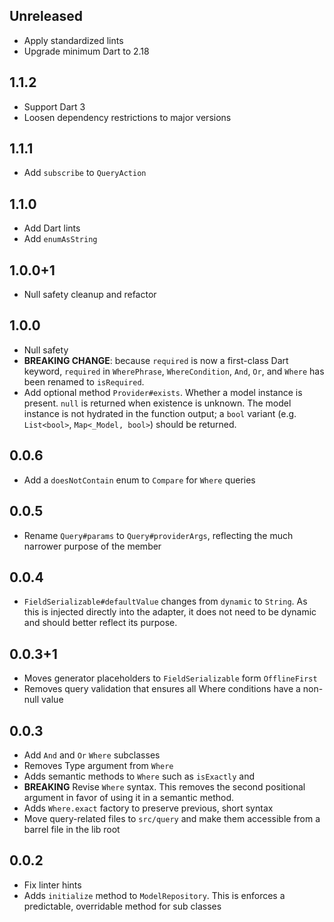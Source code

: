 ## Unreleased

* Apply standardized lints
* Upgrade minimum Dart to 2.18

## 1.1.2

* Support Dart 3
* Loosen dependency restrictions to major versions

## 1.1.1

* Add `subscribe` to `QueryAction`

## 1.1.0

* Add Dart lints
* Add `enumAsString`

## 1.0.0+1

* Null safety cleanup and refactor

## 1.0.0

* Null safety
* **BREAKING CHANGE**: because `required` is now a first-class Dart keyword, `required` in `WherePhrase`, `WhereCondition`, `And`, `Or`, and `Where` has been renamed to `isRequired`.
* Add optional method `Provider#exists`. Whether a model instance is present. `null` is returned when existence is unknown. The model instance is not hydrated in the function output; a `bool` variant (e.g. `List<bool>`, `Map<_Model, bool>`) should be returned.

## 0.0.6

* Add a `doesNotContain` enum to `Compare` for `Where` queries

## 0.0.5

* Rename `Query#params` to `Query#providerArgs`, reflecting the much narrower purpose of the member

## 0.0.4

* `FieldSerializable#defaultValue` changes from `dynamic` to `String`. As this is injected directly into the adapter, it does not need to be dynamic and should better reflect its purpose.

## 0.0.3+1

* Moves generator placeholders to `FieldSerializable` form `OfflineFirst`
* Removes query validation that ensures all Where conditions have a non-null value

## 0.0.3

* Add `And` and `Or` `Where` subclasses
* Removes Type argument from `Where`
* Adds semantic methods to `Where` such as `isExactly` and
* **BREAKING** Revise `Where` syntax. This removes the second positional argument in favor of using it in a semantic method.
* Adds `Where.exact` factory to preserve previous, short syntax
* Move query-related files to `src/query` and make them accessible from a barrel file in the lib root

## 0.0.2

* Fix linter hints
* Adds `initialize` method to `ModelRepository`. This is enforces a predictable, overridable method for sub classes

